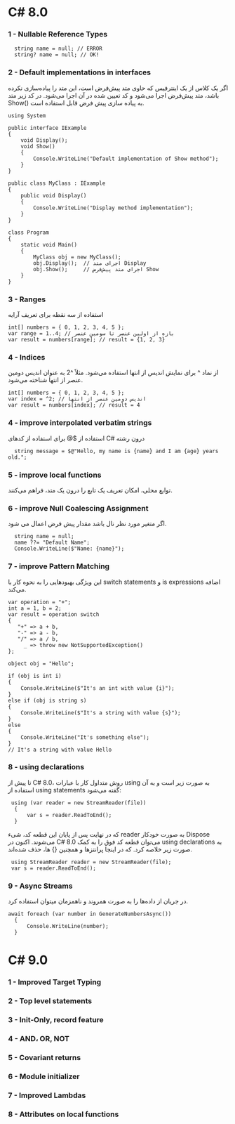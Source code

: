 # C# 8.0
### 1 - Nullable Reference Types
```
  string name = null; // ERROR
  string? name = null; // OK!
```
### 2 - Default implementations in interfaces
 اگر یک کلاس از یک اینترفیس که حاوی متد پیش‌فرض است، این متد را پیاده‌سازی نکرده باشد، متد پیش‌فرض اجرا می‌شود و کد تعیین شده در آن اجرا می‌شود. در کد زیر متد Show() به پیاده سازی پیش فرض قابل استفاده است.
```
using System

public interface IExample
{
    void Display();
    void Show()
    {
        Console.WriteLine("Default implementation of Show method");
    }
}

public class MyClass : IExample
{
    public void Display()
    {
        Console.WriteLine("Display method implementation");
    }
}

class Program
{
    static void Main()
    {
        MyClass obj = new MyClass();
        obj.Display();  // اجرای متد Display
        obj.Show();     // اجرای متد پیش‌فرض Show
    }
}

```
### 3 - Ranges
استفاده از سه نقطه برای تعریف آرایه
```
int[] numbers = { 0, 1, 2, 3, 4, 5 };
var range = 1..4; // بازه از اولین عنصر تا سومین عنصر
var result = numbers[range]; // result = {1, 2, 3}
```
### 4 - Indices

از نماد ^ برای نمایش اندیس از انتها استفاده می‌شود. مثلاً ^2 به عنوان اندیس دومین عنصر از انتها شناخته می‌شود.
```
int[] numbers = { 0, 1, 2, 3, 4, 5 };
var index = ^2; // اندیس دومین عنصر از انتها
var result = numbers[index]; // result = 4
```
### 4 - improve interpolated verbatim strings
استفاده از $@ برای استفاده از کدهای C# درون رشته
```
  string message = $@"Hello, my name is {name} and I am {age} years old.";
```
### 5 - improve local functions
توابع محلی، امکان تعریف یک تابع را درون یک متد، فراهم می‌کنند.
### 6 - improve Null Coalescing Assignment
اگر متغیر مورد نظر نال باشد مقدار پیش فرض اعمال می شود.
```
  string name = null;
  name ??= "Default Name";
  Console.WriteLine($"Name: {name}");
```
### 7 - improve Pattern Matching
 این ویژگی بهبودهایی را به نحوه کار با switch statements و is expressions اضافه می‌کند.
```
var operation = "+";
int a = 1, b = 2;
var result = operation switch
{
   "+" => a + b,
   "-" => a - b,
   "/" => a / b,
     _ => throw new NotSupportedException()
};
```
```
object obj = "Hello";

if (obj is int i)
{
    Console.WriteLine($"It's an int with value {i}");
}
else if (obj is string s)
{
    Console.WriteLine($"It's a string with value {s}");
}
else
{
    Console.WriteLine("It's something else");
}
// It's a string with value Hello
```
### 8 - using declarations
تا پیش از C# 8.0، روش متداول کار با عبارات using به صورت زیر است و به آن استفاده از using statements گفته می‌شود:
```
 using (var reader = new StreamReader(file))
  {
      var s = reader.ReadToEnd();
  }
```
که در نهایت پس از پایان این قطعه کد، شیء reader به صورت خودکار Dispose می‌شوند. اکنون در C# 8.0 می‌توان قطعه کد فوق را به کمک using declarations به صورت زیر خلاصه کرد. که در اینجا پرانتزها و همچنین {} ها، حذف شده‌اند.
```
 using StreamReader reader = new StreamReader(file);
 var s = reader.ReadToEnd();
```


### 9 - Async Streams
 در جریان از داده‌ها را به صورت همروند و ناهمزمان میتوان استفاده کرد.
```
await foreach (var number in GenerateNumbersAsync())
  {
      Console.WriteLine(number);
  }
```

# C# 9.0
### 1 - Improved Target Typing 
### 2 - Top level statements
### 3 - Init-Only, record feature
### 4 - AND، OR, NOT
### 5 - Covariant returns
### 6 -  Module initializer
### 7 - Improved Lambdas 
### 8 - Attributes on local functions
